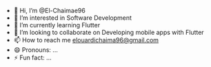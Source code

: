 - 👋 Hi, I’m @El-Chaimae96
- 👀 I’m interested in Software Development
- 🌱 I’m currently learning Flutter
- 💞️ I’m looking to collaborate on Developing mobile apps with Flutter
- 📫 How to reach me elouardichaima96@gmail.com
- 😄 Pronouns: ...
- ⚡ Fun fact: ...

<!---
El-Chaimae96/El-Chaimae96 is a ✨ special ✨ repository because its `README.md` (this file) appears on your GitHub profile.
You can click the Preview link to take a look at your changes.
--->
